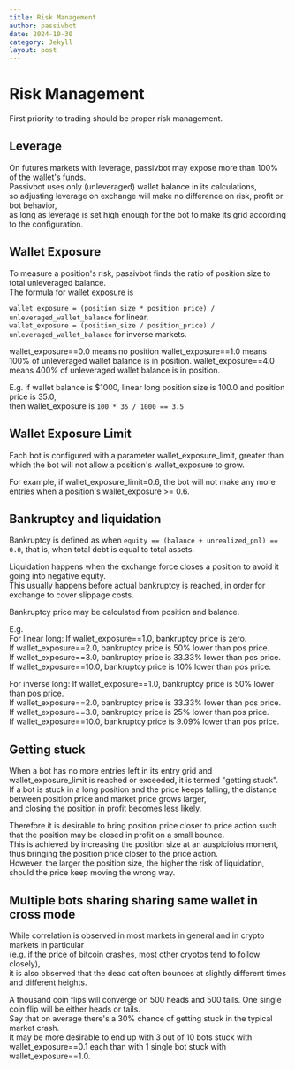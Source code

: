 ```yaml
---
title: Risk Management
author: passivbot
date: 2024-10-30
category: Jekyll
layout: post
---
```


# Risk Management

First priority to trading should be proper risk management.

## Leverage

On futures markets with leverage, passivbot may expose more than 100% of the wallet's funds.  
Passivbot uses only (unleveraged) wallet balance in its calculations,  
so adjusting leverage on exchange will make no difference on risk, profit or bot behavior,  
as long as leverage is set high enough for the bot to make its grid according to the configuration.

## Wallet Exposure

To measure a position's risk, passivbot finds the ratio of position size to total unleveraged balance.  
The formula for wallet exposure is

`wallet_exposure = (position_size * position_price) / unleveraged_wallet_balance` for linear,  
`wallet_exposure = (position_size / position_price) / unleveraged_wallet_balance` for inverse markets.

wallet_exposure==0.0 means no position
wallet_exposure==1.0 means 100% of unleveraged wallet balance is in position.
wallet_exposure==4.0 means 400% of unleveraged wallet balance is in position.

E.g. if wallet balance is $1000, linear long position size is 100.0 and position price is 35.0,  
then wallet_exposure is `100 * 35 / 1000 == 3.5`

## Wallet Exposure Limit

Each bot is configured with a parameter wallet_exposure_limit, greater than which the bot will not allow a position's wallet_exposure to grow.

For example, if wallet_exposure_limit=0.6, the bot will not make any more entries when a position's wallet_exposure >= 0.6.

## Bankruptcy and liquidation

Bankruptcy is defined as when `equity == (balance + unrealized_pnl) == 0.0`, that is, when total debt is equal to total assets.

Liquidation happens when the exchange force closes a position to avoid it going into negative equity.  
This usually happens before actual bankruptcy is reached, in order for exchange to cover slippage costs.

Bankruptcy price may be calculated from position and balance.

E.g.  
For linear long:
If wallet_exposure==1.0, bankruptcy price is zero.  
If wallet_exposure==2.0, bankruptcy price is 50% lower than pos price.  
If wallet_exposure==3.0, bankruptcy price is 33.33% lower than pos price.  
If wallet_exposure==10.0, bankruptcy price is 10% lower than pos price.  

For inverse long:
If wallet_exposure==1.0, bankruptcy price is 50% lower than pos price.  
If wallet_exposure==2.0, bankruptcy price is 33.33% lower than pos price.  
If wallet_exposure==3.0, bankruptcy price is 25% lower than pos price.  
If wallet_exposure==10.0, bankruptcy price is 9.09% lower than pos price.  


## Getting stuck

When a bot has no more entries left in its entry grid and wallet_exposure_limit is reached or exceeded, it is termed "getting stuck".  
If a bot is stuck in a long position and the price keeps falling, the distance between position price and market price grows larger,  
and closing the position in profit becomes less likely.

Therefore it is desirable to bring position price closer to price action such that the position may be closed in profit on a small bounce.  
This is achieved by increasing the position size at an auspicioius moment, thus bringing the position price closer to the price action.  
However, the larger the position size, the higher the risk of liquidation, should the price keep moving the wrong way.

## Multiple bots sharing sharing same wallet in cross mode

While correlation is observed in most markets in general and in crypto markets in particular  
(e.g. if the price of bitcoin crashes, most other cryptos tend to follow closely),  
it is also observed that the dead cat often bounces at slightly different times and different heights.

A thousand coin flips will converge on 500 heads and 500 tails.  One single coin flip will be either heads or tails.  
Say that on average there's a 30% chance of getting stuck in the typical market crash.  
It may be more desirable to end up with 3 out of 10 bots stuck with wallet_exposure==0.1 each than with 1 single bot stuck with wallet_exposure==1.0.

